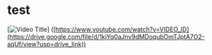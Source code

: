 # test
[![Video Title]([https://img.youtube.com/vi/VIDEO_ID/0.jpg](https://drive.google.com/file/d/1kjYq0aJnv9dMDoqubOmTJptA7O2-aqUf/view?usp=drive_link))]
([https://www.youtube.com/watch?v=VIDEO_ID](https://drive.google.com/file/d/1kjYq0aJnv9dMDoqubOmTJptA7O2-aqUf/view?usp=drive_link))
